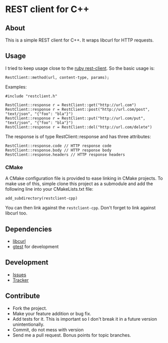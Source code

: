 # REST client for C++

## About
This is a simple REST client for C++. It wraps libcurl for HTTP requests.

## Usage
I tried to keep usage close to the [ruby rest-client][]. So the basic usage is:

    RestClient::method(url, content-type, params);

Examples:

    #include "restclient.h"

    RestClient::response r = RestClient::get("http://url.com")
    RestClient::response r = RestClient::post("http://url.com/post", "text/json", "{"foo": "bla"}")
    RestClient::response r = RestClient::put("http://url.com/put", "text/json", "{"foo": "bla"}")
    RestClient::response r = RestClient::del("http://url.com/delete")

The response is of type RestClient::response and has three attributes:

    RestClient::response.code // HTTP response code
    RestClient::response.body // HTTP response body
    RestClient::response.headers // HTTP response headers

### CMake
A CMake configuration file is provided to ease linking in CMake projects. To make use of this, simple clone this project as a submodule and add the following line into your CMakeLists.txt file:

    add_subdirectory(restclient-cpp)

You can then link against the `restclient-cpp`. Don't forget to link against libcurl too.

## Dependencies
- [libcurl][]
- [gtest][] for development


## Development
- [Issues][]
- [Tracker][]

## Contribute
- Fork the project.
- Make your feature addition or bug fix.
- Add tests for it. This is important so I don't break it in a future version
  unintentionally.
- Commit, do not mess with version
- Send me a pull request. Bonus points for topic branches.


[libcurl]: http://curl.haxx.se/libcurl/
[ruby rest-client]: http://github.com/archiloque/rest-client
[gtest]: http://code.google.com/p/googletest/
[Issues]: https://github.com/mrtazz/restclient-cpp/issues
[Tracker]: https://www.pivotaltracker.com/projects/255177/stories
